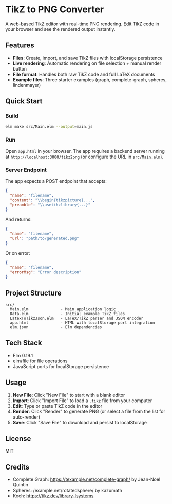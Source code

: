 # TikZ to PNG Converter

A web-based TikZ editor with real-time PNG rendering. Edit TikZ code in your browser and see the rendered output instantly.

## Features


- **Files**: Create, import, and save TikZ files with localStorage persistence
- **Live rendering**: Automatic rendering on file selection + manual render button
- **File format**: Handles both raw TikZ code and full LaTeX documents
- **Example files**: Three starter examples (graph, complete-graph, spheres, lindenmayer)

## Quick Start

### Build

```bash
elm make src/Main.elm --output=main.js
```

### Run

Open `app.html` in your browser. The app requires a backend server running at `http://localhost:3000/tikz2png` (or configure the URL in `src/Main.elm`).

### Server Endpoint

The app expects a POST endpoint that accepts:

```json
{
  "name": "filename",
  "content": "\\begin{tikzpicture}...",
  "preamble": "\\usetikzlibrary{...}"
}
```

And returns:

```json
{
  "name": "filename",
  "url": "path/to/generated.png"
}
```

Or on error:

```json
{
  "name": "filename",
  "errorMsg": "Error description"
}
```

## Project Structure

```
src/
  Main.elm              - Main application logic
  Data.elm              - Initial example TikZ files
  LatexToTikzJson.elm   - LaTeX/TikZ parser and JSON encoder
  app.html              - HTML with localStorage port integration
  elm.json              - Elm dependencies
```

## Tech Stack

- Elm 0.19.1
- elm/file for file operations
- JavaScript ports for localStorage persistence

## Usage

1. **New File**: Click "New File" to start with a blank editor
2. **Import**: Click "Import File" to load a `.tikz` file from your computer
3. **Edit**: Type or paste TikZ code in the editor
4. **Render**: Click "Render" to generate PNG (or select a file from the list for auto-render)
5. **Save**: Click "Save File" to download and persist to localStorage

## License

MIT


## Credits

- Complete Graph: https://texample.net/complete-graph/ by Jean-Noel Quintin
- Spheres: /example.net/rotatedsphere/ by kazumath
- Koch: https://tikz.dev/library-lsystems 
